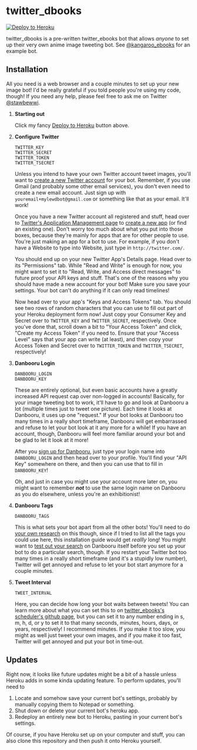 # twitter_dbooks

[![Deploy to Heroku](https://www.herokucdn.com/deploy/button.png)](https://heroku.com/deploy)

twitter_dbooks is a pre-written twitter_ebooks bot that allows *anyone* to set up their very own anime image tweeting bot. See [@kangaroo_ebooks](https://twitter.com/kangaroo_ebooks) for an example bot.

## Installation
All you need is a web browser and a couple minutes to set up your new image bot! I'd be really grateful if you told people you're using my code, though! If you need any help, please feel free to ask me on Twitter [@stawbewwi](https://twitter.com/stawbewwi).

1.  **Starting out**

    Click my fancy [Deploy to Heroku](https://heroku.com/deploy) button above.

2.  **Configure Twitter**

    ```
    TWITTER_KEY
    TWITTER_SECRET
    TWITTER_TOKEN
    TWITTER_TSECRET
    ```

    Unless you intend to have your own Twitter account tweet images, you'll want to [create a new Twitter account](https://twitter.com/signup) for your bot. Remember, if you use Gmail (and probably some other email services), you don't even need to create a new email account. Just sign up with `youremail+mylewdbot@gmail.com` or something like that as your email. It'll work!

    Once you have a new Twitter account all registered and stuff, head over to [Twitter's Application Management page](https://apps.twitter.com/) to [create a new app](https://apps.twitter.com/app/new) (or find an existing one). Don't worry too much about what you put into those boxes, because they're mainly for apps that are for other people to use. You're just making an app for a bot to use. For example, if you don't have a Website to type into Website, just type in `http://twitter.com/`.

    You should end up on your new Twitter App's Details page. Head over to its "Permissions" tab. While "Read and Write" is enough for now, you might want to set it to "Read, Write, and Access direct messages" to future proof your API keys and stuff. That's one of the reasons why you should have made a new account for your bot! Make sure you save your settings. Your bot can't do anything if it can only read timelines!

    Now head over to your app's "Keys and Access Tokens" tab. You should see two rows of random characters that you can use to fill out part of your Heroku deployment form now! Just copy your Consumer Key and Secret over to `TWITTER_KEY` and `TWITTER_SECRET`, respectively. Once you've done that, scroll down a bit to "Your Access Token" and click, "Create my Access Token" if you need to. Ensure that your "Access Level" says that your app can write (at least), and then copy your Access Token and Secret over to `TWITTER_TOKEN` and `TWITTER_TSECRET`, respectively!

3.  **Danbooru Login**

    ```
    DANBOORU_LOGIN
    DANBOORU_KEY
    ```

    These are entirely optional, but even basic accounts have a greatly increased API request cap over non-logged in accounts! Basically, for your image tweeting bot to work, it'll have to go and look at Danbooru a lot (multiple times just to tweet one picture). Each time it looks at Danbooru, it uses up one "request." If your bot looks at Danbooru too many times in a really short timeframe, Danbooru will get embarrassed and refuse to let your bot look at it any more for a while! If you have an account, though, Danbooru will feel more familiar around your bot and be glad to let it look at it more!

    After you [sign up for Danbooru](https://danbooru.donmai.us/users/new), just type your login name into `DANBOORU_LOGIN` and then head over to your profile. You'll find your "API Key" somewhere on there, and then you can use that to fill in `DANBOORU_KEY`!

    Oh, and just in case you might use your account more later on, you might want to remember ***not*** to use the same login name on Danbooru as you do elsewhere, unless you're an exhibitionist!

4.  **Danbooru Tags**

    ```
    DANBOORU_TAGS
    ```

    This is what sets your bot apart from all the other bots! You'll need to do [your own research](http://danbooru.donmai.us/wiki_pages/43049) on this though, since if I tried to list all the tags you could use here, this installation guide would get *reallly* long! You might want to [test out your search](http://danbooru.donmai.us/wiki_pages/43037) on Danbooru itself before you set up your bot to do a particular search, though. If you restart your Twitter bot too many times in a really short timeframe (and it's a stupidly low number), Twitter will get annoyed and refuse to let your bot start anymore for a couple minutes.

5.  **Tweet Interval**

    ```
    TWEET_INTERVAL
    ```

    Here, you can decide how long your bot waits between tweets! You can learn more about what you can set this to on [twitter_ebooks's scheduler's github page](https://github.com/jmettraux/rufus-scheduler), but you can set it to any number ending in s, m, h, d, or y to set it to that many seconds, minutes, hours, days, or years, respectively! I recommend minutes. If you make it too slow, you might as well just tweet your own images, and if you make it too fast, Twitter will get annoyed and put your bot in time-out.

## Updates
Right now, it looks like future updates might be a bit of a hassle unless Heroku adds in some kinda updating feature. To perform updates, you'll need to

1.  Locate and somehow save your current bot's settings, probably by manually copying them to Notepad or something.
2.  Shut down or delete your current bot's heroku app.
3.  Redeploy an entirely new bot to Heroku, pasting in your current bot's settings.

Of course, if you have Heroku set up on your computer and stuff, you can also clone this repository and then push it onto Heroku yourself.
